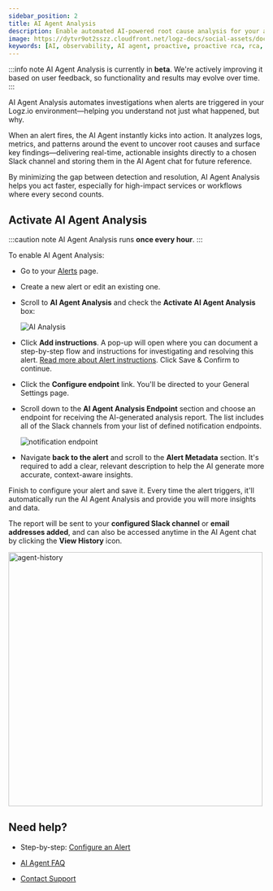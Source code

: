 ```yaml
---
sidebar_position: 2
title: AI Agent Analysis
description: Enable automated AI-powered root cause analysis for your alerts in Logz.io.
image: https://dytvr9ot2sszz.cloudfront.net/logz-docs/social-assets/docs-social.jpg
keywords: [AI, observability, AI agent, proactive, proactive rca, rca, root cause analysis, Assistant, iq, logs, metrics, traces, siem, insights, analysis, services, logz.io, log alerts, real-time rca]
---
```


:::info note
AI Agent Analysis is currently in **beta**. We're actively improving it based on user feedback, so functionality and results may evolve over time.
:::

AI Agent Analysis automates investigations when alerts are triggered in your Logz.io environment—helping you understand not just what happened, but why.

When an alert fires, the AI Agent instantly kicks into action. It analyzes logs, metrics, and patterns around the event to uncover root causes and surface key findings—delivering real-time, actionable insights directly to a chosen Slack channel and storing them in the AI Agent chat for future reference.

By minimizing the gap between detection and resolution, AI Agent Analysis helps you act faster, especially for high-impact services or workflows where every second counts.


## Activate AI Agent Analysis

:::caution note
AI Agent Analysis runs **once every hour**.
:::

To enable AI Agent Analysis:

* Go to your [Alerts](https://app.logz.io/360/alerts/triggered) page.

* Create a new alert or edit an existing one.

* Scroll to **AI Agent Analysis** and check the **Activate AI Agent Analysis** box:

    ![AI Analysis](https://dytvr9ot2sszz.cloudfront.net/logz-docs/open360/alerts/ai-agent-analysis-360.png)

* Click **Add instructions**. A pop-up will open where you can document a step-by-step flow and instructions for investigating and resolving this alert. [Read more about Alert instructions](https://docs.logz.io/docs/open360/alerts/instructions/). Click Save & Confirm to continue.


* Click the **Configure endpoint** link. You'll be directed to your General Settings page.

* Scroll down to the **AI Agent Analysis Endpoint** section and choose an endpoint for receiving the AI-generated analysis report. The list includes all of the Slack channels from your list of defined notification endpoints.

    ![notification endpoint](https://dytvr9ot2sszz.cloudfront.net/logz-docs/open360/alerts/general-settings-ai-config.png)

* Navigate **back to the alert** and scroll to the **Alert Metadata** section. It's required to add a clear, relevant description to help the AI generate more accurate, context-aware insights.

Finish to configure your alert and save it. Every time the alert triggers, it'll automatically run the AI Agent Analysis and provide you will more insights and data.

The report will be sent to your **configured Slack channel** or **email addresses added**, and can also be accessed anytime in the AI Agent chat by clicking the **View History** icon.

<img src="https://dytvr9ot2sszz.cloudfront.net/logz-docs/alerts/ai-agent-history.gif" alt="agent-history" width="500"/>


## Need help?

* Step-by-step: [Configure an Alert](https://docs.logz.io/docs/open360/alerts/configure-alerts-explore/)

* [AI Agent FAQ](https://docs.logz.io/docs/open360/observability/faq/)

* [Contact Support](mailto:help@logz.io)